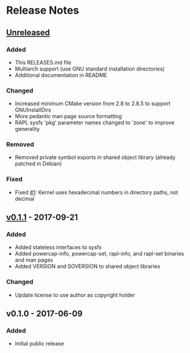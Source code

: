 # Release Notes

## [Unreleased]
### Added
 * This RELEASES.md file
 * Multiarch support (use GNU standard installation directories)
 * Additional documentation in README

### Changed
 * Increased minimum CMake version from 2.8 to 2.8.5 to support GNUInstallDirs
 * More pedantic man page source formatting
 * RAPL sysfs 'pkg' parameter names changed to 'zone' to improve generality

### Removed
 * Removed private symbol exports in shared object library (already patched in Debian)

### Fixed
 * Fixed [#1]: Kernel uses hexadecimal numbers in directory paths, not decimal


## [v0.1.1] - 2017-09-21
### Added
 * Added stateless interfaces to sysfs
 * Added powercap-info, powercap-set, rapl-info, and rapl-set binaries and man pages
 * Added VERSION and SOVERSION to shared object libraries

### Changed
 * Update license to use author as copyright holder


## v0.1.0 - 2017-06-09
### Added
 * Initial public release

[Unreleased]: https://github.com/powercap/powercap/compare/v0.1.1...HEAD
[v0.1.1]: https://github.com/powercap/powercap/compare/v0.1.0...v0.1.1
[#1]: https://github.com/powercap/powercap/issues/1

